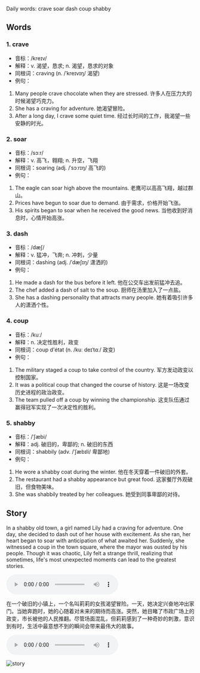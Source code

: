 Daily words: crave soar dash coup shabby

## Words
### 1. crave
- 音标：/kreɪv/ <span style="cursor: pointer;" onclick="document.getElementById('audio-player-1').play()"><i class="fas fa-volume-up"></i></span>
<audio id="audio-player-1" src="audios/words/crave.mp3" style="display:none;"></audio>
- 解释：v. 渴望，恳求; n. 渴望，恳求的对象
- 同根词：craving (n. /ˈkreɪvɪŋ/ 渴望)
- 例句：
1. Many people crave chocolate when they are stressed. 
许多人在压力大的时候渴望巧克力。
2. She has a craving for adventure. 
她渴望冒险。
3. After a long day, I crave some quiet time. 
经过长时间的工作，我渴望一些安静的时光。

### 2. soar
- 音标：/sɔːr/ <span style="cursor: pointer;" onclick="document.getElementById('audio-player-2').play()"><i class="fas fa-volume-up"></i></span>
<audio id="audio-player-2" src="audios/words/soar.mp3" style="display:none;"></audio>
- 解释：v. 高飞，翱翔; n. 升空，飞翔
- 同根词：soaring (adj. /ˈsɔːrɪŋ/ 高飞的)
- 例句：
1. The eagle can soar high above the mountains. 
老鹰可以高高飞翔，越过群山。
2. Prices have begun to soar due to demand. 
由于需求，价格开始飞涨。
3. His spirits began to soar when he received the good news. 
当他收到好消息时，心情开始高涨。

### 3. dash
- 音标：/dæʃ/ <span style="cursor: pointer;" onclick="document.getElementById('audio-player-3').play()"><i class="fas fa-volume-up"></i></span>
<audio id="audio-player-3" src="audios/words/dash.mp3" style="display:none;"></audio>
- 解释：v. 猛冲，飞奔; n. 冲刺，少量
- 同根词：dashing (adj. /ˈdæʃɪŋ/ 潇洒的)
- 例句：
1. He made a dash for the bus before it left. 
他在公交车出发前猛冲去追。
2. The chef added a dash of salt to the soup. 
厨师在汤里加入了一点盐。
3. She has a dashing personality that attracts many people. 
她有着吸引许多人的潇洒个性。

### 4. coup
- 音标：/kuː/ <span style="cursor: pointer;" onclick="document.getElementById('audio-player-4').play()"><i class="fas fa-volume-up"></i></span>
<audio id="audio-player-4" src="audios/words/coup.mp3" style="display:none;"></audio>
- 解释：n. 决定性胜利，政变
- 同根词：coup d'état (n. /kuː deɪˈtɑː/ 政变)
- 例句：
1. The military staged a coup to take control of the country. 
军方发动政变以控制国家。
2. It was a political coup that changed the course of history. 
这是一场改变历史进程的政治政变。
3. The team pulled off a coup by winning the championship. 
这支队伍通过赢得冠军实现了一次决定性的胜利。

### 5. shabby
- 音标：/ˈʃæbi/ <span style="cursor: pointer;" onclick="document.getElementById('audio-player-5').play()"><i class="fas fa-volume-up"></i></span>
<audio id="audio-player-5" src="audios/words/shabby.mp3" style="display:none;"></audio>
- 解释：adj. 破旧的，卑鄙的; n. 破旧的东西
- 同根词：shabbily (adv. /ˈʃæbɪli/ 卑鄙地)
- 例句：
1. He wore a shabby coat during the winter. 
他在冬天穿着一件破旧的外套。
2. The restaurant had a shabby appearance but great food. 
这家餐厅外观破旧，但食物美味。
3. She was shabbily treated by her colleagues. 
她受到同事卑鄙的对待。

## Story
In a shabby old town, a girl named Lily had a craving for adventure. One day, she decided to dash out of her house with excitement. As she ran, her heart began to soar with anticipation of what awaited her. Suddenly, she witnessed a coup in the town square, where the mayor was ousted by his people. Though it was chaotic, Lily felt a strange thrill, realizing that sometimes, life's most unexpected moments can lead to the greatest stories.

<audio controls>
  <source src="./audios/story/2024-10-24-english.mp3" type="audio/mpeg">
  你的浏览器不支持音频元素。
</audio>
  

在一个破旧的小镇上，一个名叫莉莉的女孩渴望冒险。一天，她决定兴奋地冲出家门。当她奔跑时，她的心随着对未来的期待而高涨。突然，她目睹了市政广场上的政变，市长被他的人民推翻。尽管场面混乱，但莉莉感到了一种奇妙的刺激，意识到有时，生活中最意想不到的瞬间会带来最伟大的故事。

<audio controls>
  <source src="./audios/story/2024-10-24-chinese.mp3" type="audio/mpeg">
  你的浏览器不支持音频元素。
</audio>
  

![story](./images/2024-10-24.png)

